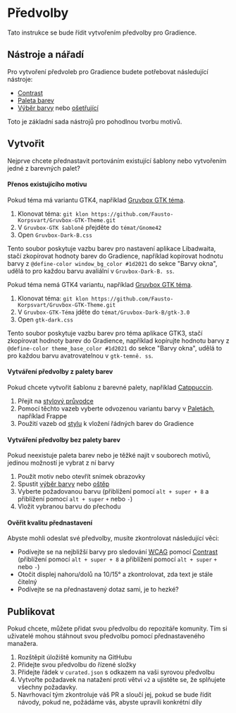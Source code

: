 # Předvolby

Tato instrukce se bude řídit vytvořením předvolby pro Gradience.

## Nástroje a nářadí

Pro vytvoření předvoleb pro Gradience budete potřebovat následující nástroje:

- [Contrast](https://flathub.org/apps/details/org.gnome.design.Contrast)
- [Paleta barev](https://flathub.org/apps/details/org.gnome.design.Palette)
- [Výběr barvy](https://extensions.gnome.org/extension/3396/color-picker) nebo [ošetřující](https://github.com/FineFindus/eyedropper)

Toto je základní sada nástrojů pro pohodlnou tvorbu motivů.

## Vytvořit

Nejprve chcete přednastavit portováním existující šablony nebo vytvořením jedné z barevných palet?

#### Přenos existujícího motivu

Pokud téma má variantu GTK4, například [Gruvbox GTK téma](https://github.com/Fausto-Korpsvart/Gruvbox-GTK-Theme).

1. Klonovat téma: `git klon https://github.com/Fausto-Korpsvart/Gruvbox-GTK-Theme.git`
2. V `Gruvbox-GTK šabloně` přejděte do `témat/Gnome42`
3. Open `Gruvbox-Dark-B.css`

Tento soubor poskytuje vazbu barev pro nastavení aplikace Libadwaita, stačí zkopírovat hodnoty barev do Gradience, například kopírovat hodnotu barvy z `@define-color window_bg_color #1d2021` do sekce "Barvy okna", udělá to pro každou barvu avaliální v `Gruvbox-Dark-B. ss`.

Pokud téma nemá GTK4 variantu, například [Gruvbox GTK téma](https://github.com/Fausto-Korpsvart/Gruvbox-GTK-Theme).

1. Klonovat téma: `git klon https://github.com/Fausto-Korpsvart/Gruvbox-GTK-Theme.git`
2. V `Gruvbox-GTK-Téma` jděte do `témat/Gruvbox-Dark-B/gtk-3.0`
3. Open `gtk-dark.css`

Tento soubor poskytuje vazbu barev pro téma aplikace GTK3, stačí zkopírovat hodnoty barev do Gradience, například kopírujte hodnotu barvy z `@define-color theme_base_color #1d2021` do sekce "Barvy okna", udělá to pro každou barvu avatrovatelnou v `gtk-temně. ss`.

#### Vytváření předvolby z palety barev

Pokud chcete vytvořit šablonu z barevné palety, například [Catppuccin](https://github.com/catppuccin/catppuccin).

1. Přejít na [stylový průvodce](https://github.com/catppuccin/catppuccin/blob/main/docs/style-guide.md)
2. Pomocí těchto vazeb vyberte odvozenou variantu barvy v [Paletách](https://github.com/catppuccin/catppuccin#-palettes), například Frappe<unk>
3. Použití vazeb od [stylu](https://github.com/catppuccin/catppuccin/blob/main/docs/style-guide.md) k vložení řádných barev do Gradience

#### Vytváření předvolby bez palety barev

Pokud neexistuje paleta barev nebo je těžké najít v souborech motivů, jedinou možností je vybrat z ní barvy

1. Použít motiv nebo otevřít snímek obrazovky
2. Spustit [výběr barvy](https://extensions.gnome.org/extension/3396/color-picker) nebo [oštěp](https://github.com/FineFindus/eyedropper)
3. Vyberte požadovanou barvu (přiblížení pomocí `alt + super + 8` a přiblížení pomocí `alt + super` `+` nebo `-`)
4. Vložit vybranou barvu do přechodu

#### Ověřit kvalitu přednastavení

Abyste mohli odeslat své předvolby, musíte zkontrolovat následující věci:

- Podívejte se na nejbližší barvy pro sledování [WCAG](https://www.w3.org/WAI/standards-guidelines/wcag) pomocí [Contrast](https://flathub.org/apps/details/org.gnome.design.Contrast) (přiblížení pomocí `alt + super + 8` a přiblížení pomocí `alt + super` `+` nebo `-`)
- Otočit displej nahoru/dolů na 10/15° a zkontrolovat, zda text je stále čitelný
- Podívejte se na přednastavený dotaz sami, je to hezké?

## Publikovat

Pokud chcete, můžete přidat svou předvolbu do repozitáře komunity. Tím si uživatelé mohou stáhnout svou předvolbu pomocí přednastaveného manažera.

1. Rozštěpit úložiště komunity na GitHubu
2. Přidejte svou předvolbu do řízené složky
3. Přidejte řádek v `curated.json` s odkazem na vaši syrovou předvolbu
4. Vytvořte požadavek na natažení proti větvi `v2` a ujistěte se, že splňujete všechny požadavky.
5. Navrhovací tým zkontroluje váš PR a sloučí jej, pokud se bude řídit návody, pokud ne, požádáme vás, abyste upravili konkrétní díly

